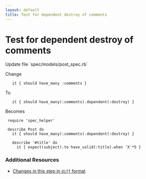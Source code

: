 ```yaml
---
layout: default
title: Test for dependent destroy of comments
---
```


<h1 id="main">Test for dependent destroy of comments</h1>
Update file `spec/models/post_spec.rb`

Change
<pre><code>   it { should have_many :comments }</code></pre>


To
<pre><code>   it { should have_many(:comments).dependent(:destroy) }</code></pre>


Becomes
<pre><code> require &#39;spec_helper&#39;
 
 describe Post do
   it { should have_many(:comments).dependent(:destroy) }
 
   describe &#39;#title&#39; do
     it { expect(subject).to have_valid(:title).when &#39;X&#39;*5 }
</code></pre>



### Additional Resources

* [Changes in this step in `diff` format](https://github.com/stevenhallen/rails_getting_started_bdd/commit/3db6d50615570f0715f7f214303f19ecd2452579)

